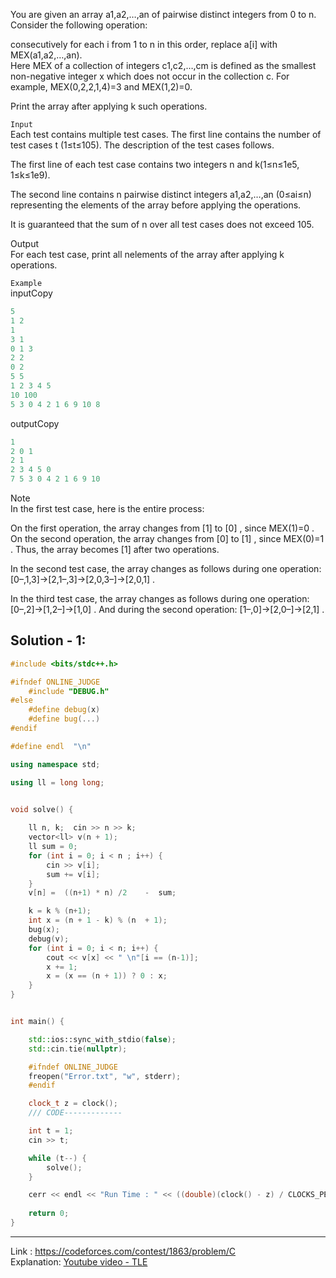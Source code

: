 You are given an array a1,a2,…,an of pairwise distinct integers from 0 to n. Consider the following operation:

consecutively for each i from 1 to n in this order, replace a[i] with MEX(a1,a2,…,an).</br>
Here MEX of a collection of integers c1,c2,…,cm is defined as the smallest non-negative integer x which does not occur in the collection c. For example, MEX(0,2,2,1,4)=3
 and MEX(1,2)=0.

Print the array after applying k such operations.

`Input`</br>
Each test contains multiple test cases. The first line contains the number of test cases t
 (1≤t≤105). The description of the test cases follows.

The first line of each test case contains two integers n
 and k(1≤n≤1e5, 1≤k≤1e9).

The second line contains n
 pairwise distinct integers a1,a2,…,an
 (0≤ai≤n) representing the elements of the array before applying the operations.

It is guaranteed that the sum of n over all test cases does not exceed 105.

Output </br>
For each test case, print all nelements of the array after applying k operations.

`Example` </br>
inputCopy </br>
```C++
5
1 2
1
3 1
0 1 3
2 2
0 2
5 5
1 2 3 4 5
10 100
5 3 0 4 2 1 6 9 10 8
```
outputCopy </br>
```c++
1
2 0 1
2 1
2 3 4 5 0
7 5 3 0 4 2 1 6 9 10
```
Note </br>
In the first test case, here is the entire process:

On the first operation, the array changes from [1]
 to [0]
, since MEX(1)=0 
.
On the second operation, the array changes from [0]
 to [1]
, since MEX(0)=1
.
Thus, the array becomes [1]
 after two operations.

In the second test case, the array changes as follows during one operation: [0–,1,3]→[2,1–,3]→[2,0,3–]→[2,0,1]
.

In the third test case, the array changes as follows during one operation: [0–,2]→[1,2–]→[1,0]
. And during the second operation: [1–,0]→[2,0–]→[2,1]
. 

## Solution - 1: 

```C++
#include <bits/stdc++.h>

#ifndef ONLINE_JUDGE
    #include "DEBUG.h"
#else
    #define debug(x)
    #define bug(...)
#endif

#define endl  "\n"

using namespace std;

using ll = long long;


void solve() {
    
    ll n, k;  cin >> n >> k;
    vector<ll> v(n + 1);
    ll sum = 0;
    for (int i = 0; i < n ; i++) {
        cin >> v[i];
        sum += v[i];
    } 
    v[n] =  ((n+1) * n) /2    -  sum;

    k = k % (n+1);
    int x = (n + 1 - k) % (n  + 1);
    bug(x);
    debug(v);
    for (int i = 0; i < n; i++) {
        cout << v[x] << " \n"[i == (n-1)];
        x += 1;
        x = (x == (n + 1)) ? 0 : x;
    } 
}


int main() {

    std::ios::sync_with_stdio(false);
    std::cin.tie(nullptr);

    #ifndef ONLINE_JUDGE
    freopen("Error.txt", "w", stderr);
    #endif

    clock_t z = clock();
    /// CODE-------------

    int t = 1;
    cin >> t;

    while (t--) {
        solve();
    }

    cerr << endl << "Run Time : " << ((double)(clock() - z) / CLOCKS_PER_SEC);
    
    return 0;
}
```
---
Link : https://codeforces.com/contest/1863/problem/C </br>
Explanation: [Youtube video - TLE](https://youtu.be/HKSMaNH6nDQ?si=SAqN2ymIafEoOgP4&t=578)
